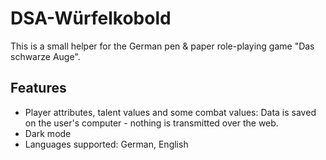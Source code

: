 # DSA-Würfelkobold

This is a small helper for the German pen & paper role-playing game "Das schwarze Auge".

## Features

- Player attributes, talent values and some combat values: Data is saved on the user's computer - nothing is transmitted over the web.
- Dark mode
- Languages supported: German, English

